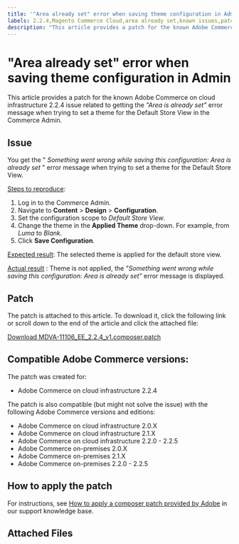```yaml
---
title: '"Area already set" error when saving theme configuration in Admin'
labels: 2.2.4,Magento Commerce Cloud,area already set,known issues,patch,theme,troubleshooting,Adobe Commerce,cloud infrastructure,on-premises
description: "This article provides a patch for the known Adobe Commerce on cloud infrastructure 2.2.4 issue related to getting the *\"Area is already set\"* error message when trying to set a theme for the Default Store View in the Commerce Admin."
---
```


# "Area already set" error when saving theme configuration in Admin

This article provides a patch for the known Adobe Commerce on cloud infrastructure 2.2.4 issue related to getting the *"Area is already set"* error message when trying to set a theme for the Default Store View in the Commerce Admin.

## Issue

You get the " *Something went wrong while saving this configuration: Area is already set* " error message when trying to set a theme for the Default Store View.

<u>Steps to reproduce</u>:

1. Log in to the Commerce Admin.
1. Navigate to **Content** > **Design** > **Configuration**.
1. Set the configuration scope to *Default Store View*.
1. Change the theme in the **Applied Theme** drop-down. For example, from *Luma* to *Blank.*
1. Click **Save Configuration**.

 <u>Expected result</u>: The selected theme is applied for the default store view.

 <u>Actual result</u> : Theme is not applied, the *"Something went wrong while saving this configuration: Area is already set"* error message is displayed.

## Patch

The patch is attached to this article. To download it, click the following link or scroll down to the end of the article and click the attached file:

 [Download MDVA-11106\_EE\_2.2.4\_v1.composer.patch](assets/MDVA-11106_EE_2.2.4_v1.composer.patch.zip)

## Compatible Adobe Commerce versions:

The patch was created for:

* Adobe Commerce on cloud infrastructure 2.2.4

The patch is also compatible (but might not solve the issue) with the following Adobe Commerce versions and editions:

* Adobe Commerce on cloud infrastructure 2.0.X
* Adobe Commerce on cloud infrastructure 2.1.X
* Adobe Commerce on cloud infrastructure 2.2.0 - 2.2.5
* Adobe Commerce on-premises 2.0.X
* Adobe Commerce on-premises 2.1.X
* Adobe Commerce on-premises 2.2.0 - 2.2.5

## How to apply the patch

For instructions, see [How to apply a composer patch provided by Adobe](https://support.magento.com/hc/en-us/articles/360028367731) in our support knowledge base.

## Attached Files 

